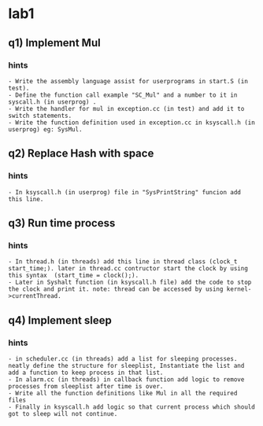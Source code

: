 # lab1
## q1) Implement Mul
### hints
    - Write the assembly language assist for userprograms in start.S (in test).
    - Define the function call example "SC_Mul" and a number to it in syscall.h (in userprog) .
    - Write the handler for mul in exception.cc (in test) and add it to switch statements.
    - Write the function definition used in exception.cc in ksyscall.h (in userprog) eg: SysMul.

## q2) Replace Hash with space
### hints
    - In ksyscall.h (in userprog) file in "SysPrintString" funcion add this line.
   

## q3) Run time process
### hints
    - In thread.h (in threads) add this line in thread class (clock_t start_time;). later in thread.cc contructor start the clock by using this syntax  (start_time = clock();).
    - Later in Syshalt function (in ksyscall.h file) add the code to stop the clock and print it. note: thread can be accessed by using kernel->currentThread. 

## q4) Implement sleep
### hints
    - in scheduler.cc (in threads) add a list for sleeping processes. neatly define the structure for sleeplist, Instantiate the list and add a function to keep process in that list.
    - In alarm.cc (in threads) in callback function add logic to remove processes from sleeplist after time is over.
    - Write all the function definitions like Mul in all the required files
    - Finally in ksyscall.h add logic so that current process which should got to sleep will not continue.
    
